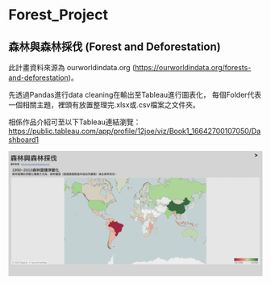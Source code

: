 # Forest_Project
## 森林與森林採伐 (Forest and Deforestation)

此計畫資料來源為 ourworldindata.org (https://ourworldindata.org/forests-and-deforestation)。

先透過Pandas進行data cleaning在輸出至Tableau進行圖表化，
每個Folder代表一個相關主題，裡頭有放置整理完.xlsx或.csv檔案之文件夾。

相係作品介紹可至以下Tableau連結瀏覽：
https://public.tableau.com/app/profile/12joe/viz/Book1_16642700107050/Dashboard1

![image](https://github.com/12JoeCheng/Forest_Project/blob/main/forest_and_deforestation.png)
